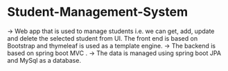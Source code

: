 # Student-Management-System

-> Web app that is used to manage students i.e. we can get, add, update and delete the selected student from UI. The front end is based on Bootstrap and thymeleaf is used as a template engine. 
-> The backend is based on spring boot MVC .
-> The data is managed using spring boot JPA and MySql as a database.
